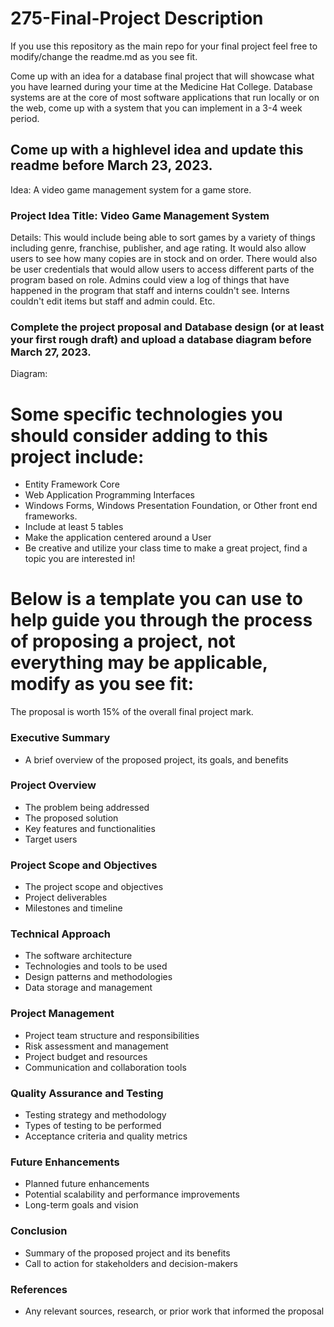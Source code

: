 # 275-Final-Project Description

If you use this repository as the main repo for your final project feel free to modify/change the readme.md as you see fit.

Come up with an idea for a database final project that will showcase what you have learned during your time at the Medicine Hat College.  Database systems are at the core of most software applications that run locally or on the web, come up with a system that you can implement in a 3-4 week period.

## Come up with a highlevel idea and update this readme before March 23, 2023.

Idea: A video game management system for a game store. 

### Project Idea Title: Video Game Management System

Details: This would include being able to sort games by a variety of things including genre, franchise, publisher, and age rating. It would also allow users to see how many copies are in stock and on order. There would also be user credentials that would allow users to access different parts of the program based on role. Admins could view a log of things that have happened in the program that staff and interns couldn't see. Interns couldn't edit items but staff and admin could. Etc. 

### Complete the project proposal and Database design (or at least your first rough draft) and upload a database diagram before March 27, 2023.

Diagram:

# Some specific technologies you should consider adding to this project include:
- Entity Framework Core
- Web Application Programming Interfaces
- Windows Forms, Windows Presentation Foundation, or Other front end frameworks.
- Include at least 5 tables
- Make the application centered around a User
- Be creative and utilize your class time to make a great project, find a topic you are interested in!

# Below is a template you can use to help guide you through the process of proposing a project, not everything may be applicable, modify as you see fit:

The proposal is worth 15% of the overall final project mark.

### Executive Summary
- A brief overview of the proposed project, its goals, and benefits
### Project Overview
- The problem being addressed
- The proposed solution
- Key features and functionalities
- Target users
### Project Scope and Objectives
- The project scope and objectives
- Project deliverables
- Milestones and timeline
### Technical Approach
- The software architecture
- Technologies and tools to be used
- Design patterns and methodologies
- Data storage and management
### Project Management
- Project team structure and responsibilities
- Risk assessment and management
- Project budget and resources
- Communication and collaboration tools
### Quality Assurance and Testing
- Testing strategy and methodology
- Types of testing to be performed
- Acceptance criteria and quality metrics
### Future Enhancements
- Planned future enhancements
- Potential scalability and performance improvements
- Long-term goals and vision
### Conclusion
- Summary of the proposed project and its benefits
- Call to action for stakeholders and decision-makers
### References
- Any relevant sources, research, or prior work that informed the proposal
